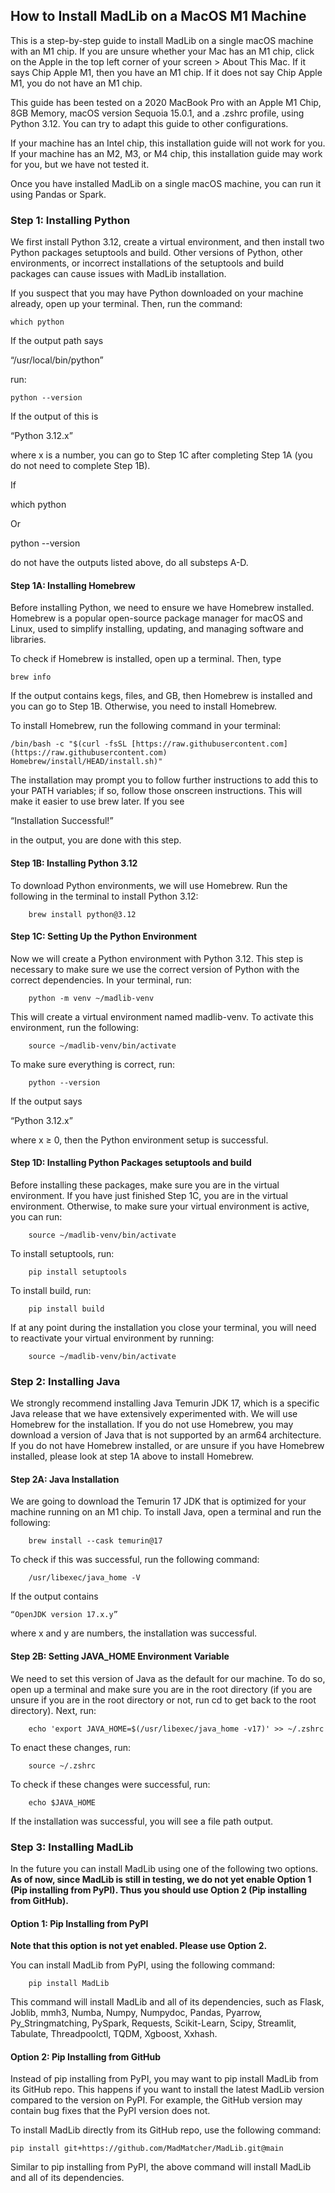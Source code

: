 ## How to Install MadLib on a MacOS M1 Machine

This is a step-by-step guide to install MadLib on a single macOS machine with an M1 chip. If you are unsure whether your Mac has an M1 chip, click on the Apple in the top left corner of your screen > About This Mac. If it says Chip Apple M1, then you have an M1 chip. If it does not say Chip Apple M1, you do not have an M1 chip.

This guide has been tested on a 2020 MacBook Pro with an Apple M1 Chip, 8GB Memory, macOS version Sequoia 15.0.1, and a .zshrc profile, using Python 3.12. You can try to adapt this guide to other configurations.

If your machine has an Intel chip, this installation guide will not work for you. If your machine has an M2, M3, or M4 chip, this installation guide may work for you, but we have not tested it.

Once you have installed MadLib on a single macOS machine, you can run it using Pandas or Spark. 

### Step 1: Installing Python

We first install Python 3.12, create a virtual environment, and then install two Python packages setuptools and build. Other versions of Python, other environments, or incorrect installations of the setuptools and build packages can cause issues with MadLib installation.

If you suspect that you may have Python downloaded on your machine already, open up your terminal. Then, run the command:

	which python

If the output path says

“/usr/local/bin/python”

run:

	python --version

If the output of this is

“Python 3.12.x”

where x is a number, you can go to Step 1C after completing Step 1A (you do not need to complete Step 1B).

If

which python

Or

python --version

do not have the outputs listed above, do all substeps A-D.

#### Step 1A: Installing Homebrew

Before installing Python, we need to ensure we have Homebrew installed. Homebrew is a popular open-source package manager for macOS and Linux, used to simplify installing, updating, and managing software and libraries.

To check if Homebrew is installed, open up a terminal. Then, type
```
brew info
```
If the output contains kegs, files, and GB, then Homebrew is installed and you can go to Step 1B. Otherwise, you need to install Homebrew.

To install Homebrew, run the following command in your terminal:
```
/bin/bash -c "$(curl -fsSL [https://raw.githubusercontent.com](https://raw.githubusercontent.com)
Homebrew/install/HEAD/install.sh)"
```
The installation may prompt you to follow further instructions to add this to your PATH variables; if so, follow those onscreen instructions. This will make it easier to use brew later. If you see

“Installation Successful!” 

in the output, you are done with this step. 

#### Step 1B: Installing Python 3.12

To download Python environments, we will use Homebrew. Run the following in the terminal to install Python 3.12:
```
	brew install python@3.12
```
#### Step 1C: Setting Up the Python Environment

Now we will create a Python environment with Python 3.12. This step is necessary to make sure we use the correct version of Python with the correct dependencies. In your terminal, run:
```
	python -m venv ~/madlib-venv
```
This will create a virtual environment named madlib-venv. To activate this environment, run the following:
```
	source ~/madlib-venv/bin/activate
```
To make sure everything is correct, run:
```
	python --version
```
If the output says

“Python 3.12.x”

where x ≥ 0, then the Python environment setup is successful.

#### Step 1D: Installing Python Packages setuptools and build

Before installing these packages, make sure you are in the virtual environment. If you have just finished Step 1C, you are in the virtual environment. Otherwise, to make sure your virtual environment is active, you can run:
```
	source ~/madlib-venv/bin/activate
```
To install setuptools, run:
```
	pip install setuptools
```
To install build, run:
```
	pip install build
```
If at any point during the installation you close your terminal, you will need to reactivate your virtual environment by running:
```
	source ~/madlib-venv/bin/activate
```

### Step 2: Installing Java

We strongly recommend installing Java Temurin JDK 17, which is a specific Java release that we have extensively experimented with. We will use Homebrew for the installation. If you do not use Homebrew, you may download a version of Java that is not supported by an arm64 architecture. If you do not have Homebrew installed, or are unsure if you have Homebrew installed, please look at step 1A above to install Homebrew.

#### Step 2A: Java Installation
We are going to download the Temurin 17 JDK that is optimized for your machine running on an M1 chip. To install Java, open a terminal and run the following:
```
	brew install --cask temurin@17
```

To check if this was successful, run the following command:
```
	/usr/libexec/java_home -V
```
If the output contains 
```
“OpenJDK version 17.x.y”
```
where x and y are numbers, the installation was successful.

#### Step 2B: Setting JAVA_HOME Environment Variable
We need to set this version of Java as the default for our machine.  To do so, open up a terminal and make sure you are in the root directory (if you are unsure if you are in the root directory or not, run cd to get back to the root directory). Next, run:
```
	echo 'export JAVA_HOME=$(/usr/libexec/java_home -v17)' >> ~/.zshrc
```
To enact these changes, run:
```
	source ~/.zshrc
```
To check if these changes were successful, run:
```
	echo $JAVA_HOME
```
If the installation was successful, you will see a file path output.

### Step 3: Installing MadLib

In the future you can install MadLib using one of the following two options. **As of now, since MadLib is still in testing, we do not yet enable Option 1 (Pip installing from PyPI). Thus you should use Option 2 (Pip installing from GitHub).**

#### Option 1: Pip Installing from PyPI

**Note that this option is not yet enabled. Please use Option 2.**

You can install MadLib from PyPI, using the following command:
```
	pip install MadLib
```
This command will install MadLib and all of its dependencies, such as Flask, Joblib, mmh3, Numba, Numpy, Numpydoc, Pandas, Pyarrow, Py_Stringmatching, PySpark, Requests, Scikit-Learn, Scipy, Streamlit, Tabulate, Threadpoolctl, TQDM, Xgboost, Xxhash.

#### Option 2: Pip Installing from GitHub

Instead of pip installing from PyPI, you may want to pip install MadLib from its GitHub repo. This happens if you want to install the latest MadLib version compared to the version on PyPI. For example, the GitHub version may contain bug fixes that the PyPI version does not.

To install MadLib directly from its GitHub repo, use the following command:

	pip install git+https://github.com/MadMatcher/MadLib.git@main

Similar to pip installing from PyPI, the above command will install MadLib and all of its dependencies.
